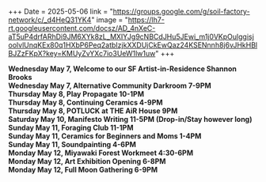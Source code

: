 +++
Date = 2025-05-06
link = "https://groups.google.com/g/soil-factory-network/c/_d4HeQ31YK4"
image = "https://lh7-rt.googleusercontent.com/docsz/AD_4nXeC-aT5uP4drfARhDi9JM6XYk8zL_MXIYJg9cNBCdJHu5JEwi_m1j0VKpOulggisjoolvlUnqKEx80q1HXbP6Peq2atbIzjkXXDUjCkEwQaz24KSENnnh8j6vJHkHBlBJZzFKpX?key=KMUyZvYXc7io3UeW1lw1uw"
+++

**Wednesday May 7, Welcome to our SF Artist-in-Residence Shannon Brooks**  
**Wednesday May 7, Alternative Community Darkroom 7-9PM**  
**Thursday May 8, Play Propagate 10-1PM**  
**Thursday May 8, Continuing Ceramics 4-9PM**  
**Thursday May 8,  POTLUCK at THE AiR House 9PM**  
**Saturday May 10, Manifesto Writing 11-5PM (Drop-in/Stay however long)**  
**Sunday May 11, Foraging Club 11-1PM**  
**Sunday May 11, Ceramics for Beginners and Moms 1-4PM**  
**Sunday May 11, Soundpainting 4-6PM**  
**Monday May 12, Miyawaki Forest Workmeet 4:30-6PM**  
**Monday May 12, Art Exhibition Opening 6-8PM**  
**Monday May 12, Full Moon Gathering 6-9PM**  

<!--more--\>
